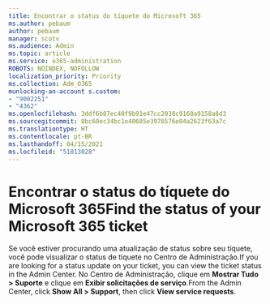 ```yaml
---
title: Encontrar o status do tíquete do Microsoft 365
ms.author: pebaum
author: pebaum
manager: scotv
ms.audience: Admin
ms.topic: article
ms.service: o365-administration
ROBOTS: NOINDEX, NOFOLLOW
localization_priority: Priority
ms.collection: Adm_O365
munlocking-an-account s.custom:
- "9002251"
- "4362"
ms.openlocfilehash: 3ddf6b87ec40f9b91e47cc2938c9160a9158a8d3
ms.sourcegitcommit: 8bc60ec34bc1e40685e3976576e04a2623f63a7c
ms.translationtype: HT
ms.contentlocale: pt-BR
ms.lasthandoff: 04/15/2021
ms.locfileid: "51813028"
---
```

# <a name="find-the-status-of-your-microsoft-365-ticket"></a><span data-ttu-id="8026e-102">Encontrar o status do tíquete do Microsoft 365</span><span class="sxs-lookup"><span data-stu-id="8026e-102">Find the status of your Microsoft 365 ticket</span></span>

<span data-ttu-id="8026e-103">Se você estiver procurando uma atualização de status sobre seu tíquete, você pode visualizar o status de tíquete no Centro de Administração.</span><span class="sxs-lookup"><span data-stu-id="8026e-103">If you are looking for a status update on your ticket, you can view the ticket status in the Admin Center.</span></span> <span data-ttu-id="8026e-104">No Centro de Administração, clique em **Mostrar Tudo > Suporte** e clique em **Exibir solicitações de serviço**.</span><span class="sxs-lookup"><span data-stu-id="8026e-104">From the Admin Center, click **Show All > Support**, then click **View service requests**.</span></span>
